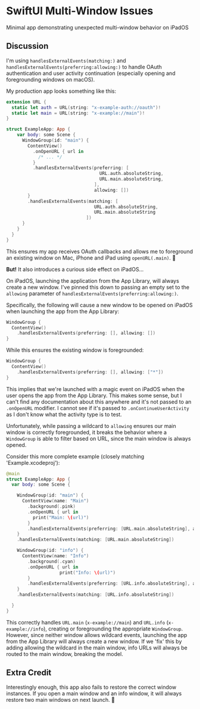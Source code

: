 # SwiftUI Multi-Window Issues

Minimal app demonstrating unexpected multi-window behavior on iPadOS

## Discussion

I'm using `handlesExternalEvents(matching:)` and `handlesExternalEvents(preferring:allowing:)` to handle OAuth authentication and user activity continuation (especially opening and foregrounding windows on macOS).

My production app looks something like this:

```swift
extension URL {
  static let auth = URL(string: "x-example-auth://oauth")!
  static let main = URL(string: "x-example://main")!
}

struct ExampleApp: App {
    var body: some Scene {
      WindowGroup(id: "main") {
        ContentView()
          .onOpenURL { url in
            /* ... */
          }
          .handlesExternalEvents(preferring: [
                                   URL.auth.absoluteString,
                                   URL.main.absoluteString,
                                 ],
                                 allowing: [])
        }
        .handlesExternalEvents(matching: [
                                 URL.auth.absoluteString,
                                 URL.main.absoluteString
                              ])
      }
    }
  }
}
```

This ensures my app receives OAuth callbacks and allows me to foreground an existing window on Mac, iPhone and iPad using `openURL(.main)`. 🥳

**But!** It also introduces a curious side effect on iPadOS...

On iPadOS, launching the application from the App Library, will always create a new window. I've pinned this down to passing an empty set to the `allowing` parameter of `handlesExternalEvents(preferring:allowing:)`.

Specifically, the following will cause a new window to be opened on iPadOS when launching the app from the App Library:

```swift
WindowGroup {
  ContentView()
    .handlesExternalEvents(preferring: [], allowing: [])
}
```

While this ensures the existing window is foregrounded:

```swift
WindowGroup {
  ContentView()
    .handlesExternalEvents(preferring: [], allowing: ["*"])
}
```

This implies that we're launched with a magic event on iPadOS when the user opens the app from the App Library. This makes some sense, but I can't find any documentation about this anywhere and it's not passed to an `.onOpenURL` modifier. I cannot see if it's passed to `.onContinueUserActivity` as I don't know what the activity type is to test.

Unfortunately, while passing a wildcard to `allowing` ensures our main window is correctly foregrounded, it breaks the behavior where a `WindowGroup` is able to filter based on URL, since the main window is always opened.

Consider this more complete example (closely matching 'Example.xcodeproj'):

```swift
@main
struct ExampleApp: App {
  var body: some Scene {

    WindowGroup(id: "main") {
      ContentView(name: "Main")
        .background(.pink)
        .onOpenURL { url in
          print("Main: \(url)")
        }
        .handlesExternalEvents(preferring: [URL.main.absoluteString], allowing: [])
    }
    .handlesExternalEvents(matching: [URL.main.absoluteString])

    WindowGroup(id: "info") {
      ContentView(name: "Info")
        .background(.cyan)
        .onOpenURL { url in
					print("Info: \(url)")
        }
        .handlesExternalEvents(preferring: [URL.info.absoluteString], allowing: [])
    }
    .handlesExternalEvents(matching: [URL.info.absoluteString])

  }
}

```

This correctly handles `URL.main` (`x-example://main`) and `URL.info`  (`x-example://info`), creating or foregrounding the appropriate `WindowGroup`. However, since neither window allows wildcard events, launching the app from the App Library will always create a new window. If we 'fix' this by adding allowing the wildcard in the main window, info URLs will always be routed to the main window, breaking the model.

## Extra Credit

Interestingly enough, this app also fails to restore the correct window instances. If you open a main window and an info window, it will always restore two main windows on next launch. 🧐

